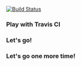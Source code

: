 [![Build Status](https://travis-ci.org/sheriffed3/play-with-travis.svg?branch=master)](https://travis-ci.org/sheriffed3/play-with-travis)
### Play with Travis CI
### Let's go!
### Let's go one more time!
